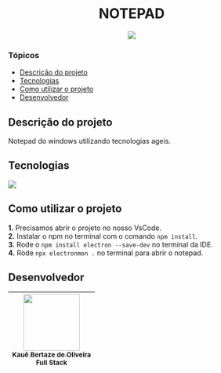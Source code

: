 <h1 align="center">NOTEPAD</h1>

<p align="center">
<img loading="lazy" src="http://img.shields.io/static/v1?label=STATUS&message=EM%20ANDAMENTO&color=0065fd&style=for-the-badge"/>
</p>

### Tópicos

- [Descrição do projeto](#descrição-do-projeto)
- [Tecnologias](#tecnologias)
- [Como utilizar o projeto](#como-utilizar-o-projeto)
- [Desenvolvedor](#desenvolvedor)

## Descrição do projeto

Notepad do windows utilizando tecnologias ageis.

## Tecnologias

<div width="140px">
    <img src="https://skillicons.dev/icons?i=javascript,electron,html,css" />
</div>

## Como utilizar o projeto

**1.** Precisamos abrir o projeto no nosso VsCode.<br>
**2.** Instalar o npm no terminal com o comando `npm install`.<br>
**3.** Rode o `npm install electron --save-dev` no terminal da IDE.<br>
**4.** Rode `npx electronmon .` no terminal para abrir o notepad.<br>

## Desenvolvedor

| [<img src="https://avatars.githubusercontent.com/u/69527468?v=4" width=115><br><sub>Kauê Bertaze de Oliveira</sub>](https://github.com/KaueTTS)<br><sub>Full Stack</sub> |
| :---:
